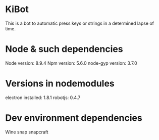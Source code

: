 # KiBot
This is a bot to automatic press keys or strings in a determined lapse of time.

# Node & such dependencies
Node version: 8.9.4
Npm version: 5.6.0
node-gyp version: 3.7.0

# Versions in nodemodules
electron installed: 1.8.1
robotjs: 0.4.7

# Dev environment dependencies
Wine
snap
snapcraft